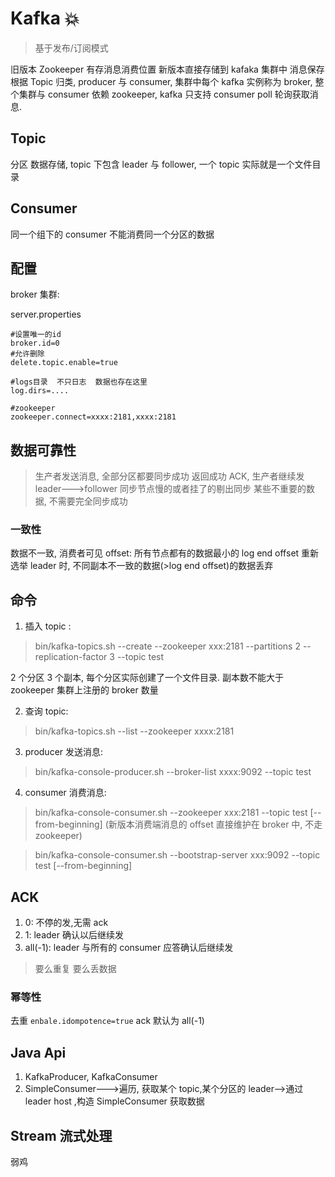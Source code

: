 # Kafka 💥

> 基于发布/订阅模式

旧版本 Zookeeper 有存消息消费位置 新版本直接存储到 kafaka 集群中
消息保存根据 Topic 归类, producer 与 consumer, 集群中每个 kafka 实例称为 broker, 整个集群与 consumer 依赖 zookeeper, kafka 只支持 consumer poll 轮询获取消息.

## Topic

分区 数据存储, topic 下包含 leader 与 follower, 一个 topic 实际就是一个文件目录

## Consumer

同一个组下的 consumer 不能消费同一个分区的数据

## 配置

broker 集群:

server.properties

```properties
#设置唯一的id
broker.id=0
#允许删除
delete.topic.enable=true

#logs目录  不只日志  数据也存在这里
log.dirs=....

#zookeeper
zookeeper.connect=xxxx:2181,xxxx:2181
```

## 数据可靠性

> 生产者发送消息, 全部分区都要同步成功 返回成功 ACK, 生产者继续发
> leader--->follower 同步节点慢的或者挂了的剔出同步
> 某些不重要的数据, 不需要完全同步成功

### 一致性

数据不一致, 消费者可见 offset: 所有节点都有的数据最小的 log end offset
重新选举 leader 时, 不同副本不一致的数据(>log end offset)的数据丢弃

## 命令

1. 插入 topic :

> bin/kafka-topics.sh --create --zookeeper xxx:2181 --partitions 2 --replication-factor 3 --topic test

2 个分区 3 个副本, 每个分区实际创建了一个文件目录. 副本数不能大于 zookeeper 集群上注册的 broker 数量

2. 查询 topic:

> bin/kafka-topics.sh --list --zookeeper xxxx:2181

3. producer 发送消息:

> bin/kafka-console-producer.sh --broker-list xxxx:9092 --topic test

4. consumer 消费消息:

> bin/kafka-console-consumer.sh --zookeeper xxx:2181 --topic test [--from-beginning] (新版本消费端消息的 offset 直接维护在 broker 中, 不走 zookeeper)

> bin/kafka-console-consumer.sh --bootstrap-server xxx:9092 --topic test [--from-beginning]

## ACK

1. 0: 不停的发,无需 ack
2. 1: leader 确认以后继续发
3. all(-1): leader 与所有的 consumer 应答确认后继续发

> 要么重复 要么丢数据

### 幂等性

去重 <code>enbale.idompotence=true</code> ack 默认为 all(-1)

## Java Api

1. KafkaProducer, KafkaConsumer
2. SimpleConsumer--->遍历, 获取某个 topic,某个分区的 leader-->通过 leader host ,构造 SimpleConsumer 获取数据

## Stream 流式处理

弱鸡
